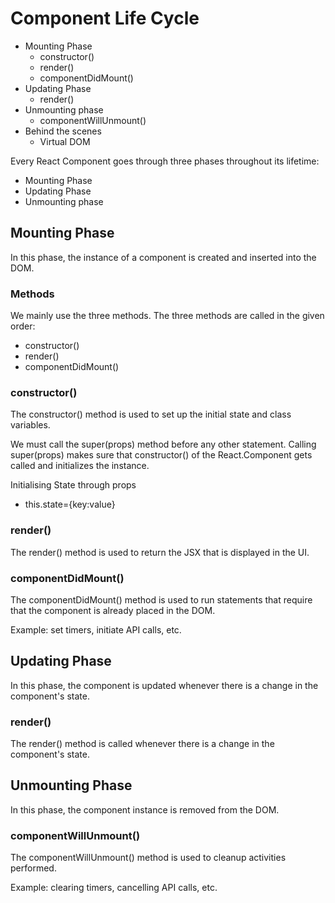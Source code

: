 # Component Life Cycle

- Mounting Phase
  - constructor()
  - render()
  - componentDidMount()
- Updating Phase
  - render()
- Unmounting phase
  - componentWillUnmount()
- Behind the scenes
  - Virtual DOM

Every React Component goes through three phases throughout its lifetime:

- Mounting Phase
- Updating Phase
- Unmounting phase

## Mounting Phase
In this phase, the instance of a component is created and inserted into the DOM.

### Methods
We mainly use the three methods. The three methods are called in the given order:

- constructor()
- render()
- componentDidMount()
  
### constructor()
The constructor() method is used to set up the initial state and class variables.

We must call the super(props) method before any other statement. Calling super(props) makes sure that constructor() of the React.Component gets called and initializes the instance.

Initialising State through props
  - this.state={key:value}

### render()
The render() method is used to return the JSX that is displayed in the UI.

### componentDidMount()
The componentDidMount() method is used to run statements that require that the component is already placed in the DOM.

Example: set timers, initiate API calls, etc.

## Updating Phase
In this phase, the component is updated whenever there is a change in the component's state.

### render()
The render() method is called whenever there is a change in the component's state.

## Unmounting Phase
In this phase, the component instance is removed from the DOM.

### componentWillUnmount()
The componentWillUnmount() method is used to cleanup activities performed.

Example: clearing timers, cancelling API calls, etc.
